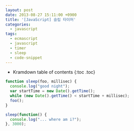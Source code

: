 ```yaml
---
layout: post
date: 2013-08-27 15:11:00 +0900
title: '[JavaScript] 슬립 타이머'
categories:
  - javascript
tags:
  - ecmascript
  - javascript
  - timer
  - sleep
  - code-snippet
---
```


* Kramdown table of contents
{:toc .toc}

```js
function sleep(foo, millisec) {
  console.log("good night");
  var startTime = new Date().getTime();
  while (new Date().getTime() < startTime + millisec);
  foo();
}

sleep(function() {
  console.log("... where am i?");
}, 3000);
```
